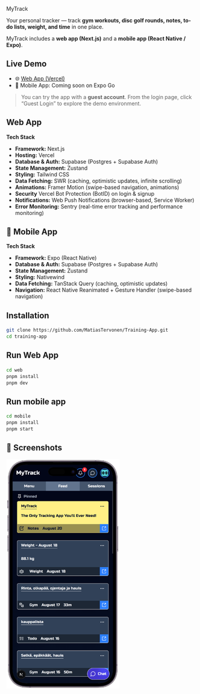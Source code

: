 MyTrack

Your personal tracker — track **gym workouts, disc golf rounds, notes, to-do lists, weight, and time** in one place.

MyTrack includes a **web app (Next.js)** and a **mobile app (React Native / Expo)**.

## Live Demo

- 🌐 [Web App (Vercel)](https://training-app-bay.vercel.app/)
- 📱 Mobile App: Coming soon on Expo Go

> You can try the app with a **guest account**. From the login page, click “Guest Login” to explore the demo environment.

## Web App

**Tech Stack**

- **Framework:** Next.js
- **Hosting:** Vercel
- **Database & Auth:** Supabase (Postgres + Supabase Auth)
- **State Management:** Zustand
- **Styling:** Tailwind CSS
- **Data Fetching:** SWR (caching, optimistic updates, infinite scrolling)
- **Animations:** Framer Motion (swipe-based navigation, animations)
- **Security** Vercel Bot Protection (BotID) on login & signup
- **Notifications:** Web Push Notifications (browser-based, Service Worker)
- **Error Monitoring:** Sentry (real-time error tracking and performance monitoring)

## 📱 Mobile App

**Tech Stack**

- **Framework:** Expo (React Native)
- **Database & Auth:** Supabase (Postgres + Supabase Auth)
- **State Management:** Zustand
- **Styling:** Nativewind
- **Data Fetching:** TanStack Query (caching, optimistic updates)
- **Navigation:** React Native Reanimated + Gesture Handler (swipe-based navigation)

## Installation

```bash
git clone https://github.com/MatiasTervonen/Training-App.git
cd training-app
```

## Run Web App

```bash
cd web
pnpm install
pnpm dev
```

## Run mobile app

```bash
cd mobile
pnpm install
pnpm start
```

## 📸 Screenshots

<img src="./web/public/readme-feed.png" alt="Dashboard Screenshot" width="300"/>

